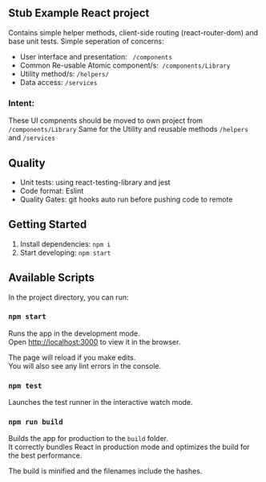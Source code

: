 ## Stub Example React project
Contains simple helper methods, client-side routing (react-router-dom) and base unit tests.
Simple seperation of concerns: 
- User interface and presentation:   ``` /components```
- Common Re-usable Atomic component/s:``` /components/Library```
- Utility method/s: ```/helpers/```
- Data access: ```/services```

### Intent:
These UI compnents should be moved to own project from ```/components/Library```
Same for the Utility and reusable methods ```/helpers``` and ```/services```

## Quality
- Unit tests: using react-testing-library and jest
- Code format: Eslint
- Quality Gates: git hooks auto run before pushing code to remote

## Getting Started

1) Install dependencies: ```npm i ```
2) Start developing: ```npm start ```

## Available Scripts

In the project directory, you can run:

### `npm start`

Runs the app in the development mode.<br>
Open [http://localhost:3000](http://localhost:3000) to view it in the browser.

The page will reload if you make edits.<br>
You will also see any lint errors in the console.

### `npm test`

Launches the test runner in the interactive watch mode.<br>

### `npm run build`

Builds the app for production to the `build` folder.<br>
It correctly bundles React in production mode and optimizes the build for the best performance.

The build is minified and the filenames include the hashes.


